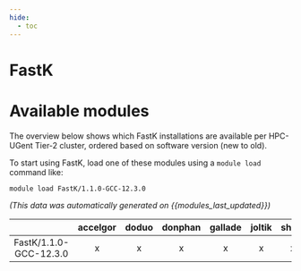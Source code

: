 ```yaml
---
hide:
  - toc
---
```


FastK
=====

# Available modules


The overview below shows which FastK installations are available per HPC-UGent Tier-2 cluster, ordered based on software version (new to old).

To start using FastK, load one of these modules using a `module load` command like:

```shell
module load FastK/1.1.0-GCC-12.3.0
```

*(This data was automatically generated on {{modules_last_updated}})*  

| |accelgor|doduo|donphan|gallade|joltik|shinx|skitty|
| :---: | :---: | :---: | :---: | :---: | :---: | :---: | :---: |
|FastK/1.1.0-GCC-12.3.0|x|x|x|x|x|x|x|
